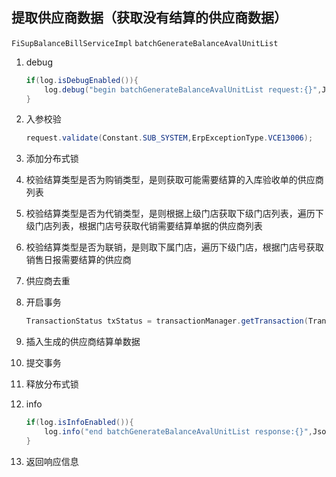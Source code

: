 ## 提取供应商数据（获取没有结算的供应商数据）

`FiSupBalanceBillServiceImpl`  `batchGenerateBalanceAvalUnitList`

1. debug

   ```java
   if(log.isDebugEnabled()){
       log.debug("begin batchGenerateBalanceAvalUnitList request:{}",JsonUtil.toJson(request)));
   }
   ```

2. 入参校验

   ```java
   request.validate(Constant.SUB_SYSTEM,ErpExceptionType.VCE13006);
   ```

3. 添加分布式锁

4. 校验结算类型是否为购销类型，是则获取可能需要结算的入库验收单的供应商列表

5. 校验结算类型是否为代销类型，是则根据上级门店获取下级门店列表，遍历下级门店列表，根据门店号获取代销需要结算单据的供应商列表

6. 校验结算类型是否为联销，是则取下属门店，遍历下级门店，根据门店号获取销售日报需要结算的供应商

7. 供应商去重

8. 开启事务

   ```java
   TransactionStatus txStatus = transactionManager.getTransaction(TransactionUtil.newTransactionDefinition(3000));
   ```

9. 插入生成的供应商结算单数据

10. 提交事务

11. 释放分布式锁

12. info

    ```java
    if(log.isInfoEnabled()){
        log.info("end batchGenerateBalanceAvalUnitList response:{}",JsonUtil.toJson(response));
    }
    ```

13. 返回响应信息

